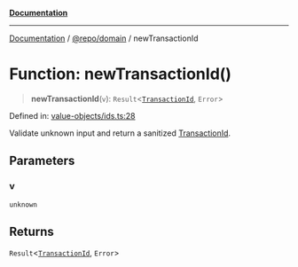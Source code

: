 [**Documentation**](../../../README.md)

***

[Documentation](../../../README.md) / [@repo/domain](../README.md) / newTransactionId

# Function: newTransactionId()

> **newTransactionId**(`v`): `Result`\<[`TransactionId`](../type-aliases/TransactionId.md), `Error`\>

Defined in: [value-objects/ids.ts:28](https://github.com/o3osatoshi/experiment/blob/54ab00df974a3e9f8283fbcd8c611ed1e0274132/packages/domain/src/value-objects/ids.ts#L28)

Validate unknown input and return a sanitized [TransactionId](../type-aliases/TransactionId.md).

## Parameters

### v

`unknown`

## Returns

`Result`\<[`TransactionId`](../type-aliases/TransactionId.md), `Error`\>
